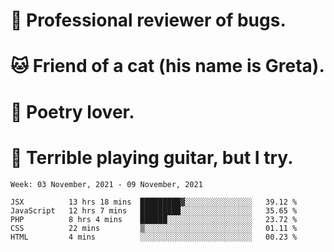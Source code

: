 # 🐛 Professional reviewer of bugs.
# 🐱 Friend of a cat (his name is Greta).
# 📜 Poetry lover.
# 🎸 Terrible playing guitar, but I try.

<!--START_SECTION:waka-->
```text
Week: 03 November, 2021 - 09 November, 2021

JSX          13 hrs 18 mins  █████████▓░░░░░░░░░░░░░░░   39.12 % 
JavaScript   12 hrs 7 mins   █████████░░░░░░░░░░░░░░░░   35.65 % 
PHP          8 hrs 4 mins    ██████░░░░░░░░░░░░░░░░░░░   23.72 % 
CSS          22 mins         ▒░░░░░░░░░░░░░░░░░░░░░░░░   01.11 % 
HTML         4 mins          ░░░░░░░░░░░░░░░░░░░░░░░░░   00.23 % 
```
<!--END_SECTION:waka-->

